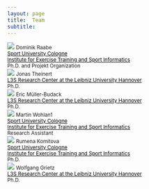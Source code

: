 ```yaml
---
layout: page
title:  Team
subtitle:
---
```


 <body> 
  <div class="row">
    <div class="column">
      <img src="../assets/img/Dominik_Raabe.jpg">
      <small> Dominik Raabe</small><br />
      <a href="https://www.dshs-koeln.de/english/" style="color:black"><small>Sport University Cologne</small></a> <br />
      <a href="https://www.dshs-koeln.de/en/institut-fuer-trainingswissenschaft-und-sportinformatik/" style="color:black"><small>Institute for Exercise Training and Sport Informatics</small></a> <br />
      <small> Ph.D. and Projekt Organization</small><br />
    </div>
    <div class="column">
      <img src="../assets/img/Jonas_Theiner.jpeg">
      <small> Jonas Theinert</small><br />
      <a href="https://www.tib.eu/en/research-development/visual-analytics" style="color:black"><small> L3S Research Center at the Leibniz University Hannover</small></a> <br />
      <small> Ph.D.</small><br />
    </div>
    <div class="column">
      <img src="../assets/img/Eric_Mueller-Budach.jpg">
      <small> Eric Müller-Budack</small><br />
      <a href="https://www.tib.eu/en/research-development/visual-analytics" style="color:black"><small> L3S Research Center at the Leibniz University Hannover</small></a> <br />
      <small> Ph.D.</small><br />
    </div>  
  </body>

<body>
  <div class="row">
    <div class="column">
        <img src="../assets/img/Martin_Wohlan.jpeg">
        <small> Martin Wohlan1</small><br />
          <a href="https://www.dshs-koeln.de/english/" style="color:black"><small>Sport University Cologne</small></a> <br />
      <a href="https://www.dshs-koeln.de/en/institut-fuer-trainingswissenschaft-und-sportinformatik/" style="color:black"><small>Institute for Exercise Training and Sport Informatics</small></a> <br />
        <small> Research Assistant</small><br />
      </div>
      <div class="column">
        <img src="../assets/img/Rumena_Komitova.jpeg">
        <small> Rumena Komitova</small><br />
         <a href="https://www.dshs-koeln.de/english/" style="color:black"><small>Sport University Cologne</small></a> <br />
          <a href="https://www.dshs-koeln.de/en/institut-fuer-trainingswissenschaft-und-sportinformatik/" style="color:black"><small>Institute for Exercise Training and Sport Informatics</small></a> <br />
        <small> Ph.D.</small><br />
      </div>
       <div class="column">
        <img src="../assets/img/Wolfgang_Grietz.jpg">
        <small> Wolfgang Grietz </small><br />
         <a href="https://www.tib.eu/en/research-development/visual-analytics" style="color:black"><small> L3S Research Center at the Leibniz University Hannover</small></a> <br />
        <small> Ph.D.</small><br />
      </div>
  </div>
</body>




